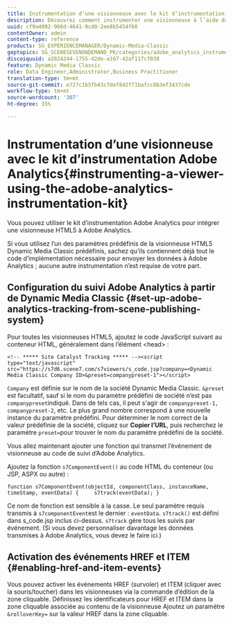 ```yaml
---
title: Instrumentation d’une visionneuse avec le kit d’instrumentation Adobe Analytics
description: Découvrez comment instrumenter une visionneuse à l’aide du kit d’instrumentation Adobe Analytics.
uuid: cf9a4002-966d-4641-9cd0-2ee8b5454f60
contentOwner: admin
content-type: reference
products: SG_EXPERIENCEMANAGER/Dynamic-Media-Classic
geptopics: SG_SCENESEVENONDEMAND_PK/categories/adobe_analytics_instrumentation_kit
discoiquuid: a2824244-1755-42de-a167-42af117cf038
feature: Dynamic Media Classic
role: Data Engineer,Administrator,Business Practitioner
translation-type: tm+mt
source-git-commit: e727c1b5fb43c7def842ff1bafcc8b3ef3437cde
workflow-type: tm+mt
source-wordcount: '307'
ht-degree: 35%

---
```



# Instrumentation d’une visionneuse avec le kit d’instrumentation Adobe Analytics{#instrumenting-a-viewer-using-the-adobe-analytics-instrumentation-kit}

Vous pouvez utiliser le kit d’instrumentation Adobe Analytics pour intégrer une visionneuse HTML5 à Adobe Analytics.

Si vous utilisez l’un des paramètres prédéfinis de la visionneuse HTML5 Dynamic Media Classic prédéfinis, sachez qu’ils contiennent déjà tout le code d’implémentation nécessaire pour envoyer les données à Adobe Analytics ; aucune autre instrumentation n’est requise de votre part.

## Configuration du suivi Adobe Analytics à partir de Dynamic Media Classic {#set-up-adobe-analytics-tracking-from-scene-publishing-system}

Pour toutes les visionneuses HTML5, ajoutez le code JavaScript suivant au conteneur HTML, généralement dans l’élément &lt;head> :

```as3
<!-- ***** Site Catalyst Tracking ***** --><script type="text/javascript" src="https://s7d6.scene7.com/s7viewers/s_code.jsp?company=<Dynamic Media Classic Company ID>&preset=companypreset-1"></script>
```

`Company` est définie sur le nom de la société Dynamic Media Classic. `&preset` est facultatif, sauf si le nom du paramètre prédéfini de société n’est pas  `companypreset`indiqué. Dans de tels cas, il peut s&#39;agir de `companypreset-1, companypreset-2`, etc. Le plus grand nombre correspond à une nouvelle instance du paramètre prédéfini. Pour déterminer le nom correct de la valeur prédéfinie de la société, cliquez sur **Copier l’URL**, puis recherchez le paramètre `preset=`pour trouver le nom du paramètre prédéfini de la société.

Vous allez maintenant ajouter une fonction qui transmet l’événement de visionneuse au code de suivi d’Adobe Analytics.

Ajoutez la fonction `s7ComponentEvent()` au code HTML du conteneur (ou JSP, ASPX ou autre) :

```as3
function s7ComponentEvent(objectId, componentClass, instanceName, timeStamp, eventData) {     s7track(eventData); }
```

Ce nom de fonction est sensible à la casse. Le seul paramètre requis transmis à `s7componentEvent`est le dernier : `eventData`. `s7track()` est défini dans s_code.jsp inclus ci-dessus. `s7track` gère tous les suivis par événement. (Si vous devez personnaliser davantage les données transmises à Adobe Analytics, vous devez le faire ici.)

## Activation des événements HREF et ITEM  {#enabling-href-and-item-events}

Vous pouvez activer les événements HREF (survoler) et ITEM (cliquer avec la souris/toucher) dans les visionneuses via la commande d’édition de la zone cliquable. Définissez les identificateurs pour HREF et ITEM dans la zone cliquable associée au contenu de la visionneuse Ajoutez un paramètre `&rolloverKey=` sur la valeur HREF dans la zone cliquable.

